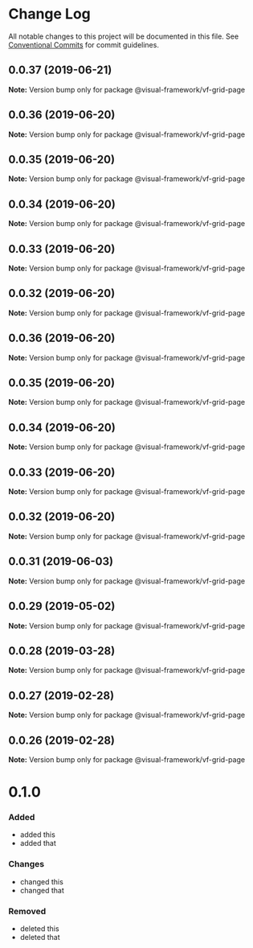 # Change Log

All notable changes to this project will be documented in this file.
See [Conventional Commits](https://conventionalcommits.org) for commit guidelines.

## 0.0.37 (2019-06-21)

**Note:** Version bump only for package @visual-framework/vf-grid-page





## 0.0.36 (2019-06-20)

**Note:** Version bump only for package @visual-framework/vf-grid-page





## 0.0.35 (2019-06-20)

**Note:** Version bump only for package @visual-framework/vf-grid-page





## 0.0.34 (2019-06-20)

**Note:** Version bump only for package @visual-framework/vf-grid-page





## 0.0.33 (2019-06-20)

**Note:** Version bump only for package @visual-framework/vf-grid-page





## 0.0.32 (2019-06-20)

**Note:** Version bump only for package @visual-framework/vf-grid-page





## 0.0.36 (2019-06-20)

**Note:** Version bump only for package @visual-framework/vf-grid-page





## 0.0.35 (2019-06-20)

**Note:** Version bump only for package @visual-framework/vf-grid-page





## 0.0.34 (2019-06-20)

**Note:** Version bump only for package @visual-framework/vf-grid-page





## 0.0.33 (2019-06-20)

**Note:** Version bump only for package @visual-framework/vf-grid-page





## 0.0.32 (2019-06-20)

**Note:** Version bump only for package @visual-framework/vf-grid-page





## 0.0.31 (2019-06-03)

**Note:** Version bump only for package @visual-framework/vf-grid-page





## 0.0.29 (2019-05-02)

**Note:** Version bump only for package @visual-framework/vf-grid-page





## 0.0.28 (2019-03-28)

**Note:** Version bump only for package @visual-framework/vf-grid-page





## 0.0.27 (2019-02-28)

**Note:** Version bump only for package @visual-framework/vf-grid-page





## 0.0.26 (2019-02-28)

**Note:** Version bump only for package @visual-framework/vf-grid-page





# 0.1.0

### Added
- added this
- added that

### Changes

- changed this
- changed that

### Removed

- deleted this
- deleted that
